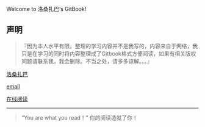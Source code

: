 Welcome to 洛桑扎巴’s GitBook!

## 声明

> 『因为本人水平有限，整理的学习内容并不是我写的，内容来自于网络，我只是在学习的同时将内容整理成了Gitbook格式方便阅读，如果有相关版权问题请联系我，我会删除。不当之处，请多多谅解。。。』

[洛桑扎巴](http://site.11ten.net/)

[email](mailto:ztd811@gmail.com/)

[在线阅读](http://mba811.gitbooks.io/my-personal-network-applications/content/)

* * *

> “You are what you read！” 你的阅读造就了你！
